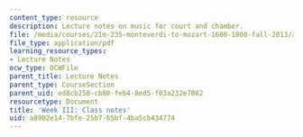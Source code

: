 ```yaml
---
content_type: resource
description: Lecture notes on music for court and chamber.
file: /media/courses/21m-235-monteverdi-to-mozart-1600-1800-fall-2013/a8902e147bfe25b765bf4ba5cb434774_MIT21M_235_F13_Week_III_Cl.pdf
file_type: application/pdf
learning_resource_types:
- Lecture Notes
ocw_type: OCWFile
parent_title: Lecture Notes
parent_type: CourseSection
parent_uid: ed8cb250-cb80-feb4-8ed5-f03a232e7082
resourcetype: Document
title: 'Week III: Class notes'
uid: a8902e14-7bfe-25b7-65bf-4ba5cb434774
---
```

